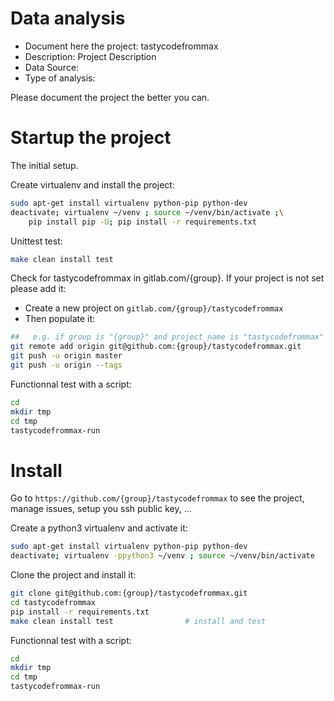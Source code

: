 # Data analysis
- Document here the project: tastycodefrommax
- Description: Project Description
- Data Source:
- Type of analysis:

Please document the project the better you can.

# Startup the project

The initial setup.

Create virtualenv and install the project:
```bash
sudo apt-get install virtualenv python-pip python-dev
deactivate; virtualenv ~/venv ; source ~/venv/bin/activate ;\
    pip install pip -U; pip install -r requirements.txt
```

Unittest test:
```bash
make clean install test
```

Check for tastycodefrommax in gitlab.com/{group}.
If your project is not set please add it:

- Create a new project on `gitlab.com/{group}/tastycodefrommax`
- Then populate it:

```bash
##   e.g. if group is "{group}" and project_name is "tastycodefrommax"
git remote add origin git@github.com:{group}/tastycodefrommax.git
git push -u origin master
git push -u origin --tags
```

Functionnal test with a script:

```bash
cd
mkdir tmp
cd tmp
tastycodefrommax-run
```

# Install

Go to `https://github.com/{group}/tastycodefrommax` to see the project, manage issues,
setup you ssh public key, ...

Create a python3 virtualenv and activate it:

```bash
sudo apt-get install virtualenv python-pip python-dev
deactivate; virtualenv -ppython3 ~/venv ; source ~/venv/bin/activate
```

Clone the project and install it:

```bash
git clone git@github.com:{group}/tastycodefrommax.git
cd tastycodefrommax
pip install -r requirements.txt
make clean install test                # install and test
```
Functionnal test with a script:

```bash
cd
mkdir tmp
cd tmp
tastycodefrommax-run
```
